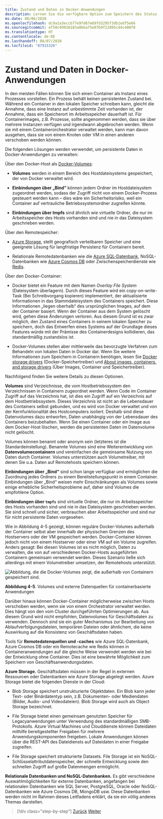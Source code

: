 ```yaml
---
title: Zustand und Daten in Docker-Anwendungen
description: Lernen Sie die verfügbare Option zum Speichern des Status in containerbasierten Anwendungen kennen.
ms.date: 08/06/2020
ms.openlocfilehash: dc9a1a3eccb77e9fd67e69fd3295f3db1edf5e66
ms.sourcegitcommit: ef50c99928183a0bba75e07b9f22895cd4c480f8
ms.translationtype: HT
ms.contentlocale: de-DE
ms.lasthandoff: 08/07/2020
ms.locfileid: "87915326"
---
```

# <a name="state-and-data-in-docker-applications"></a>Zustand und Daten in Docker-Anwendungen

In den meisten Fällen können Sie sich einen Container als Instanz eines Prozesses vorstellen. Ein Prozess behält keinen persistenten Zustand bei. Während ein Container in den lokalen Speicher schreiben kann, gleicht die Annahme, dass eine Instanz auf unbestimmte Zeit vorhanden ist, der Annahme, dass ein Speicherort im Arbeitsspeicher dauerhaft ist. Für Containerimages, z.B. Prozesse, sollte angenommen werden, dass sie über mehrere Instanzen verfügen und irgendwann abgebrochen werden. Wenn sie mit einem Containerorchestrator verwaltet werden, kann man davon ausgehen, dass sie von einem Knoten oder VM in einen anderen verschoben werden können.

Die folgenden Lösungen werden verwendet, um persistente Daten in Docker-Anwendungen zu verwalten:

Über den Docker-Host als [Docker-Volumes](https://docs.docker.com/engine/admin/volumes/):

- **Volumes** werden in einem Bereich des Hostdateisystems gespeichert, der von Docker verwaltet wird.

- **Einbindungen über „Bind“** können jedem Ordner im Hostdateisystem zugeordnet werden, sodass der Zugriff nicht von einem Docker-Prozess gesteuert werden kann – dies wäre ein Sicherheitsrisiko, weil ein Container auf vertrauliche Betriebssystemordner zugreifen könnte.

- **Einbindungen über tmpfs** sind ähnlich wie virtuelle Ordner, die nur im Arbeitsspeicher des Hosts vorhanden sind und nie in das Dateisystem geschrieben werden.

Über den Remotespeicher:

- [Azure Storage](https://azure.microsoft.com/documentation/services/storage/), stellt geografisch verteilbaren Speicher und eine geeignete Lösung für langfristige Persistenz für Containern bereit.

- Relationale Remotedatenbanken wie die [Azure SQL-Datenbank](https://azure.microsoft.com/services/sql-database/), NoSQL-Datenbanken wie [Azure Cosmos DB](https://docs.microsoft.com/azure/cosmos-db/introduction) oder Zwischenspeicherdienste wie [Redis](https://redis.io/).

Über den Docker-Container:

- Docker bietet ein Feature mit dem Namen *Overlay File System* (Dateisystem überlagern). Durch dieses Feature wird ein copy-on-write-Task (Bei Schreibvorgang kopieren) implementiert, der aktualisierte Informationen in das Stammdateisystem des Containers speichert. Diese Informationen „liegen oberhalb“ des ursprünglichen Images, auf dem der Container basiert. Wenn der Container aus dem System gelöscht wird, gehen diese Änderungen verloren. Aus diesem Grund ist es zwar möglich, den Zustand eines Containers in seinem lokalen Speicher zu speichern, doch das Entwerfen eines Systems auf der Grundlage dieses Features würde mit der Prämisse des Containerdesigns kollidieren, das standardmäßig zustandslos ist.

- Docker-Volumes stellen aber mittlerweile das bevorzugte Verfahren zum Behandeln von lokalen Daten in Docker dar. Wenn Sie weitere Informationen zum Speichern in Containern benötigen, lesen Sie [Docker storage drivers](https://docs.docker.com/engine/userguide/storagedriver/) (Docker-Speichertreiber) und [About images, containers, and storage drivers](https://docs.docker.com/engine/userguide/storagedriver/imagesandcontainers/) (Über Images, Container und Speichertreiber).

Nachfolgend finden Sie weitere Details zu diesen Optionen.

**Volumes** sind Verzeichnisse, die vom Hostbetriebssystem den Verzeichnissen in Containern zugeordnet werden. Wenn Code im Container Zugriff auf das Verzeichnis hat, ist dies ein Zugriff auf ein Verzeichnis auf dem Hostbetriebssystem. Dieses Verzeichnis ist nicht an die Lebensdauer des Containers selbst gebunden, und es wird von Docker verwaltet und von der Kernfunktionalität des Hostcomputers isoliert. Deshalb sind diese Datenvolumes dazu entworfen, Daten unabhängig von der Lebensdauer des Containers beizubehalten. Wenn Sie einen Container oder ein Image aus dem Docker-Host löschen, werden die persistenten Daten im Datenvolume nicht gelöscht.

Volumes können benannt oder anonym sein (letzteres ist die Standardeinstellung). Benannte Volumes sind eine Weiterentwicklung von **Datenvolumecontainern** und vereinfachen die gemeinsame Nutzung von Daten durch Container. Volumes unterstützen auch Volumetreiber, mit denen Sie u.a. Daten auf Remotehosts speichern können.

**Einbindungen über „Bind“** sind schon lange verfügbar und ermöglichen die Zuordnung jedes Ordners zu einem Bereitstellungspunkt in einem Container. Einbindungen über „Bind“ weisen mehr Einschränkungen als Volumes sowie einige erhebliche Sicherheitsprobleme auf, daher sind Volumes die empfohlene Option.

**Einbindungen über `tmpfs`** sind virtuelle Ordner, die nur im Arbeitsspeicher des Hosts vorhanden sind und nie in das Dateisystem geschrieben werden. Sie sind schnell und sicher, verbrauchen aber Arbeitsspeicher und sind nur für nicht persistente Daten vorgesehen.

Wie in Abbildung 4-5 gezeigt, können reguläre Docker-Volumes außerhalb der Container selbst aber innerhalb der physischen Grenzen des Hostservers oder der VM gespeichert werden. Docker-Container können jedoch nicht von einem Hostserver oder einer VM auf ein Volume zugreifen. Anders gesagt: Bei diesen Volumes ist es nicht möglich, Daten zu verwalten, die von auf verschiedenen Docker-Hosts ausgeführten Containern gemeinsam verwendet werden. Dieses Szenario ließe sich allerdings mit einem Volumetreiber umsetzen, der Remotehosts unterstützt.

![Abbildung, die die Docker-Volumes zeigt, die außerhalb von Containern gespeichert sind.](./media/state-and-data-in-docker-applications/container-based-application-external-data-sources.png)

**Abbildung 4-5**. Volumes und externe Datenquellen für containerbasierte Anwendungen

Darüber hinaus können Docker-Container möglicherweise zwischen Hosts verschoben werden, wenn sie von einem Orchestrator verwaltet werden. Dies hängt von den vom Cluster durchgeführten Optimierungen ab. Aus diesem Grund wird nicht empfohlen, Datenvolumes für Geschäftsdaten zu verwenden. Dennoch sind sie ein guter Mechanismus zur Bearbeitung von Ablaufverfolgungsdateien, temporären Dateien oder ähnlichem, die keine Auswirkung auf die Konsistenz von Geschäftsdaten haben.

Tools für **Remotedatenquellen und -caches** wie Azure SQL-Datenbank, Azure Cosmos DB oder ein Remotecache wie Redis können in Containeranwendungen auf die gleiche Weise verwendet werden wie bei der Entwicklung ohne Container. Dies ist eine bewährte Möglichkeit zum Speichern von Geschäftsanwendungsdaten.

**Azure Storage.** Geschäftsdaten müssen in der Regel in externen Ressourcen oder Datenbanken wie Azure Storage abgelegt werden. Azure Storage bietet die folgenden Dienste in der Cloud:

- Blob Storage speichert unstrukturierte Objektdaten. Ein Blob kann jeder Text- oder Binärdatentyp sein, z.B. Dokumenten- oder Mediendaten (Bilder, Audio- und Videodateien). Blob Storage wird auch als Object Storage bezeichnet.

- File Storage bietet einen gemeinsam genutzten Speicher für Legacyanwendungen unter Verwendung des standardmäßigen SMB-Protokolls. Azure Virtual Machines und Clouddienste können Dateidaten mithilfe bereitgestellter Freigaben für mehrere Anwendungskomponenten freigeben. Lokale Anwendungen können über die REST-API des Dateidiensts auf Dateidaten in einer Freigabe zugreifen.

- File Storage speichert strukturierte Datasets. File Storage ist ein NoSQL-Schlüsselattributdatenspeicher, der schnelle Entwicklung sowie den schnellen Zugriff auf große Datenmengen ermöglicht.

**Relationale Datenbanken und NoSQL-Datenbanken.** Es gibt verschiedene Auswahlmöglichkeiten für externe Datenbanken, angefangen bei relationalen Datenbanken wie SQL Server, PostgreSQL, Oracle oder NoSQL-Datenbanken wie Azure Cosmos DB, MongoDB usw. Diese Datenbanken werden nicht im Rahmen dieses Leitfadens erklärt, da sie ein völlig anderes Themas darstellen.

>[!div class="step-by-step"]
>[Zurück](monolithic-applications.md)
>[Weiter](soa-applications.md)
